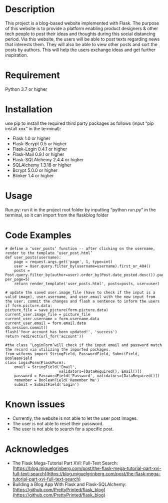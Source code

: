 # Description
This project is a blog-based website implemented with Flask. The purpose of this website is to provide a platform enabling product designers & other tech people to post their ideas and thoughts during this social distancing period.
Via this website, the users will be able to post texts regarding news that interests them. They will also be able to view other posts and sort the posts by authors. This will help the users exchange ideas and get further inspiration.
 
 
# Requirement
Python 3.7 or higher
 
# Installation
use pip to install the required third party packages as follows (input “pip install xxx” in the terminal):
- Flask 1.0 or higher
- Flask-Bcrypt 0.5 or higher
- Flask-Login 0.4.1 or higher
- Flask-Mail 0.9.1 or higher
- Flask-SQLAlchemy 2.4.4 or higher
- SQLAlchemy 1.3.18 or higher
- Bcrypt 5.0.0 or higher
- Blinker 1.4 or higher
 
# Usage
Run.py: run it in the project root folder by inputting “python run.py” in the terminal, so it can import from the flaskblog folder

# Code Examples

```
# define a ‘user_posts’ function -- after clicking on the username, render to the template ‘user_post.html’
def user_posts(username):
    page = request.args.get('page', 1, type=int)
    user = User.query.filter_by(username=username).first_or_404()
    posts = Post.query.filter_by(author=user).order_by(Post.date_posted.desc()).paginate(page=page, per_page=5)
    return render_template('user_posts.html', posts=posts, user=user)
```

```
# update the saved user.image_file (have to check if the input is a valid image), user.username, and user.email with the new input from the user; commit the changes and flash a sentence to inform the users
if form.picture.data:
picture_file = save_picture(form.picture.data)
current_user.image_file = picture_file
current_user.username = form.username.data
current_user.email = form.email.data
db.session.commit()
flash('Your account has been updated!', 'success')
return redirect(url_for('account'))
```

```
#the class ‘LoginForm’will check if the input email and password match the record via utilizing the imported packages.
from wtforms import StringField, PasswordField, SubmitField, BooleanField
class LoginForm(FlaskForm):
    email = StringField('Email',
                        validators=[DataRequired(), Email()])
    password = PasswordField('Password', validators=[DataRequired()])
    remember = BooleanField('Remember Me')
    submit = SubmitField('Login')
```

# Known issues
- Currently, the website is not able to let the user post images.
- The user is not able to reset their password.
- The user is not able to search for a specific post.


# Acknowledges
- The Flask Mega-Tutorial Part XVI: Full-Text Search: [https://blog.miguelgrinberg.com/post/the-flask-mega-tutorial-part-xvi-full-text-search](https://blog.miguelgrinberg.com/post/the-flask-mega-tutorial-part-xvi-full-text-search)
- Building a Blog App With Flask and Flask-SQLAlchemy: [https://github.com/PrettyPrinted/flask_blog](https://github.com/PrettyPrinted/flask_blog)


